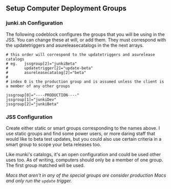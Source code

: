 Setup Computer Deployment Groups
--------------------------------

### junki.sh Configuration

The following codeblock configures the groups that you will be using in the JSS. You can change these at will, or add them. They must correspond with the updatetriggers and asureleasecatalogs in the the next arrays.

```
# this order will correspond to the updatetriggers and asurelease catalogs
# eg. 	jssgroup[2]="junkiBeta"
#  		updatetrigger[2]="update-beta"
#		asureleasecatalog[2]="beta"
#
# index 0 is the production group and is assumed unless the client is a member of any other groups

jssgroup[0]="----PRODUCTION----"
jssgroup[1]="junkiDev"
jssgroup[2]="junkiBeta"

```

### JSS Configuration

Create either static or smart groups corresponding to the names above. I use static groups and find some power users, or more daring staff that would like to beta test updates, but you could also use certain criteria in a smart group to scope your beta releases too.

Like munki's catalogs, it's an open configuration and could be used other uses too. As of writing, computers should only be a member of one group. The first group matched will be used.

*Macs that aren't in any of the special groups are consider production Macs and only run the `update` trigger.*